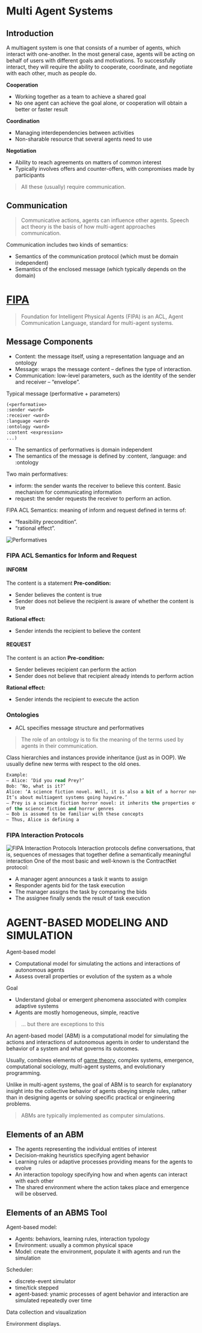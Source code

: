 # Multi Agent Systems

## Introduction

A multiagent system is one that consists of a number of agents, which
interact with one-another. In the most general case, agents will be acting on
behalf of users with different goals and motivations. To successfully interact,
they will require the ability to cooperate, coordinate, and negotiate with
each other, much as people do.

**Cooperation**

- Working together as a team to achieve a shared goal
- No one agent can achieve the goal alone, or cooperation will obtain a better
or faster result

**Coordination**

- Managing interdependencies between activities
- Non-sharable resource that several agents need to use

**Negotiation**

- Ability to reach agreements on matters of common interest
- Typically involves offers and counter-offers, with compromises
made by participants


> All these (usually) require communication.

## Communication

> Communicative actions, agents can influence other agents. Speech act theory is the basis of how multi-agent approaches communication.

Communication includes two kinds of semantics:

- Semantics of the communication protocol (which must be domain
independent)
- Semantics of the enclosed message (which typically depends on the domain)

# [FIPA](http://www.fipa.org/subgroups/ROFS-SG-docs/2007-TAAS-specifying-MAS.pdf)

> Foundation for Intelligent Physical Agents (FIPA) is an ACL, Agent Communication Language, standard for multi-agent systems.

## Message Components

- Content: the message itself, using a representation language and an ontology
- Message: wraps the message content – defines the type of interaction.
- Communication: low-level parameters, such as the identity of the sender and receiver –
“envelope”.

Typical message (performative + parameters)

```lisp
(<performative>
:sender <word>
:receiver <word>
:language <word>
:ontology <word>
:content <expression>
...)
```

- The semantics of performatives is domain independent
- The semantics of the message is defined by :content, :language: and :ontology

Two main performatives:

- inform: the sender wants the receiver to believe this content. Basic mechanism for communicating information
- request: the sender requests the receiver to perform an action. 

FIPA ACL Semantics: meaning of inform and request defined in terms of:

- “feasibility precondition”.
- “rational effect”.

![Performatives](/figs/CA.png)

### FIPA ACL Semantics for Inform and Request

#### INFORM

The content is a statement
**Pre-condition:**

- Sender believes the content is
true
- Sender does not believe the
recipient is aware of whether the
content is true

**Rational effect:**

- Sender intends the recipient to
believe the content


#### REQUEST

The content is an action
**Pre-condition:**

- Sender believes recipient can
perform the action
- Sender does not believe that
recipient already intends to
perform action

**Rational effect:**

- Sender intends the recipient to
execute the action

### Ontologies

- ACL specifies message structure and performatives

> The role of an ontology is to fix the meaning of the terms used by agents in their communication.

Class hierarchies and instances provide inheritance (just as in OOP). We usually define new terms with respect to the old ones.

```lisp
Example:
– Alice: ‘Did you read Prey?’
Bob: ‘No, what is it?’
Alice: ‘A science fiction novel. Well, it is also a bit of a horror novel, actually.
It’s about multiagent systems going haywire.’
– Prey is a science fiction horror novel: it inherits the properties of novels, and
of the science fiction and horror genres
– Bob is assumed to be familiar with these concepts
– Thus, Alice is defining a
```

### FIPA Interaction Protocols

![FIPA Interaction Protocols](/figs/IP.png)
Interaction protocols define conversations, that is, sequences of messages
that together define a semantically meaningful interaction
One of the most basic and well-known is the ContractNet protocol:

- A manager agent announces a task it wants to assign
- Responder agents bid for the task execution
- The manager assigns the task by comparing
the bids
- The assignee finally sends the result of
task execution

# AGENT-BASED MODELING AND SIMULATION


Agent-based model

- Computational model for simulating the actions and
interactions of autonomous agents
- Assess overall properties or evolution of the system as a whole

Goal

- Understand global or emergent phenomena associated with complex adaptive systems
- Agents are mostly homogeneous, simple, reactive

> … but there are exceptions to this

An agent-based model (ABM) is a computational model for simulating the
actions and interactions of autonomous agents in order to understand the
behavior of a system and what governs its outcomes.

Usually, combines elements of [game theory](/GameTheory.md), complex systems, emergence,
computational sociology, multi-agent systems, and evolutionary programming.

Unlike in multi-agent systems, the goal of ABM is to search for explanatory
insight into the collective behavior of agents obeying simple rules, rather than
in designing agents or solving specific practical or engineering problems.

> ABMs are typically implemented as computer simulations.

## Elements of an ABM

- The agents representing the individual entities of interest
- Decision-making heuristics specifying agent behavior
- Learning rules or adaptive processes providing means for the agents to
evolve
- An interaction topology specifying how and when agents can interact with
each other
- The shared environment where the action takes place and emergence will
be observed.

## Elements of an ABMS Tool

Agent-based model:

- Agents: behaviors, learning rules, interaction typology
- Environment: usually a common physical space
- Model: create the environment, populate it with agents and run the simulation

Scheduler:

- discrete-event simulator
- time/tick stepped
- agent-based: ynamic processes of agent behavior and interaction are simulated repeatedly over time

Data collection and visualization

Environment displays.